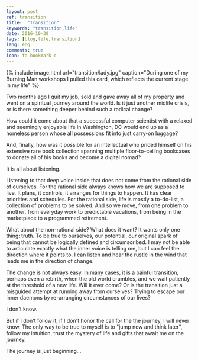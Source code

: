 ```yaml
---
layout: post
ref: transition
title:  "Transition"
keywords: "transition,life"
date: 2016-10-30
tags: [blog,life,transition]
lang: eng
comments: true
icon: fa-bookmark-o
---
```


{% include image.html url="transition/lady.jpg" caption="During one of my Burning Man workshops I pulled this card, which reflects the current stage in my life" %}

Two months ago I quit my job, sold and gave away all of my property
and went on a spiritual journey around the world. Is it just another
midlife crisis, or is there something deeper behind such a radical
change?


How could it come about that a successful computer scientist with a
relaxed and seemingly enjoyable life in Washington, DC would end up as
a homeless person whose all possessions fit into just carry-on
luggage?


And, finally, how was it possible for an intellectual who prided
himself on his extensive rare book collection spanning multiple
floor-to-ceiling bookcases to donate all of his books and become a
digital nomad?


It is all about listening.


Listening to that deep voice inside that does not come from the
rational side of ourselves. For the rational side always knows how we
are supposed to live. It plans, it controls, it arranges for things to
happen. It has clear priorities and schedules. For the rational side,
life is mostly a to-do-list, a collection of problems to be solved.
And so we move, from one problem to another, from everyday work to
predictable vacations, from being in the marketplace to a programmed
retirement.


What about the non-rational side? What does it want? It wants only one
thing: truth. To be true to ourselves, our potential, our original
spark of being that cannot be logically defined and circumscribed. I
may not be able to articulate exactly what the inner voice is telling
me, but I can feel the direction where it points to. I can listen and
hear the rustle in the wind that leads me in the direction of change.


The change is not always easy. In many cases, it is a painful
transition, perhaps even a rebirth, when the old world crumbles, and
we wait patiently at the threshold of a new life. Will it ever come?
Or is the transition just a misguided attempt at running away from
ourselves? Trying to escape our inner daemons by re-arranging
circumstances of our lives?


I don't know.


But if I don't follow it, if I don't honor the call for the the
journey, I will never know. The only way to be true to myself is to
"jump now and think later", follow my intuition, trust the mystery of
life and gifts that await me on the journey.


The journey is just beginning...



